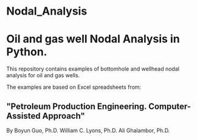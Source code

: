 # Nodal_Analysis
# Oil and gas well Nodal Analysis in Python.

This repository contains examples of bottomhole and wellhead nodal analysis for oil and gas wells.

The examples are based on Excel spreadsheets from:

## "Petroleum Production Engineering. Computer-Assisted Approach"
By Boyun Guo, Ph.D.  William C. Lyons, Ph.D. Ali Ghalambor, Ph.D.

